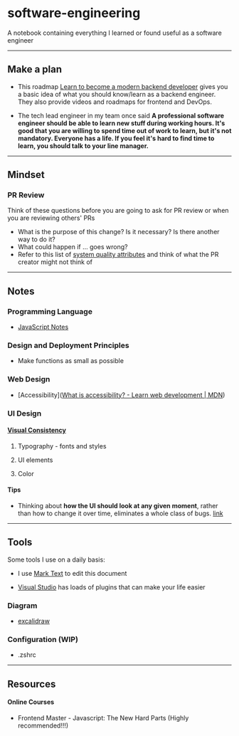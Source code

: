 # software-engineering

A notebook containing everything I learned or found useful as a software engineer

---

## Make a plan

- This roadmap [Learn to become a modern backend developer](https://roadmap.sh/backend) gives you a basic idea of what you should know/learn as a backend engineer. They also provide videos and roadmaps for frontend and DevOps.

- The tech lead engineer in my team once said **A professional software engineer should be able to learn new stuff during working hours. It's good that you are willing to spend time out of work to learn, but it's not mandatory. Everyone has a life. If you feel it's hard to find time to learn, you should talk to your line manager.**

---

## Mindset

### PR Review

Think of these questions before you are going to ask for PR review or when you are reviewing others' PRs

- What is the purpose of this change? Is it necessary? Is there another way to do it?
- What could happen if ... goes wrong?
- Refer to this list of [system quality attributes](https://en.wikipedia.org/wiki/List_of_system_quality_attributes) and think of what the PR creator might not think of

-------

## Notes

### Programming Language

* [JavaScript Notes](./notes/javascript.md)

### Design and Deployment Principles

* Make functions as small as possible

### Web Design

* [Accessibility]([What is accessibility? - Learn web development | MDN](https://developer.mozilla.org/en-US/docs/Learn/Accessibility/What_is_accessibility))

### UI Design

#### [Visual Consistency](https://uxpin.medium.com/web-ui-design-for-the-human-eye-principles-of-visual-consistency-part-2-7b5d8b647602https://uxpin.medium.com/web-ui-design-for-the-human-eye-principles-of-visual-consistency-part-2-7b5d8b647602)

1. Typography - fonts and styles

2. UI elements

3. Color

#### Tips

* Thinking about ****how the UI should look at any given moment****, rather than how to change it over time, eliminates a whole class of bugs. [link](https://reactjs.org/docs/rendering-elements.html)

---

## Tools

Some tools I use on a daily basis:

- I use [Mark Text](https://github.com/marktext/marktext) to edit this document
* [Visual Studio](https://visualstudio.microsoft.com/) has loads of plugins that can make your life easier

### Diagram

* [excalidraw](https://excalidraw.com/)

### Configuration (WIP)

* .zshrc

---

## Resources

#### Online Courses

* Frontend Master - Javascript: The New Hard Parts (Highly recommended!!!)
